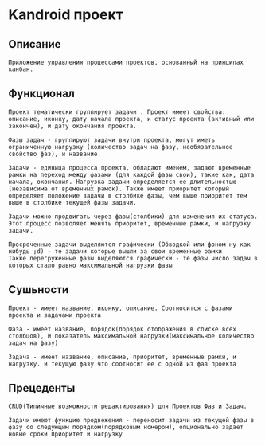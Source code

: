 # Kandroid проект

## Описание

    Приложение управления процессами проектов, основанный на принципах канбан.

## Функционал

    Проект тематически группирует задачи . Проект имеет свойства: описание, иконку, дату начала проекта, и статус проекта (активный или закончен), и дату окончания проекта.

    Фазы задач - группируют задачи внутри проекта, могут иметь ограниченную нагрузку (количество задач на фазу, необязательное свойство фаз), и название. 

    Задачи - единица процесса проекта, обладают именем, задают временные рамки на переход между фазами (для каждой фазы свои), такие как, дата начала, окончания. Нагрузка задачи определяется ее длительностью (независима от временных рамок). Также имеет приоритет который определяет положение задачи в столбике фазы, чем выше приоритет тем выше в столбике текущей фазы задачи.

    Задачи можно продвигать через фазы(столбики) для изменения их статуса. Этот процесс позволяет менять приоритет, временные рамки, и нагрузку задачи.

    Просроченные задачи выделяются графически (Обводкой или фоном ну как нибудь ;d) - те задачи которые вышли за свои временные рамки
    Также перегруженные фазы выделяются графически - те фазы число задач в которых стало равно максимальной нагрузки фазы

## Сушьности

    Проект - имеет название, иконку, описание. Соотносится с фазами проекта и задачами проекта

    Фаза - имеет название, порядок(порядок отображения в списке всех столбцов), и показатель максимальной нагрузки(максимальное количество задач на фазу)

    Задача - имеет название, описание, приоритет, временные рамки, и нагрузку. и текущую фазу что соотносит ее с одной из фаз проекта

## Прецеденты

    CRUD(Типичные возможности редактирования) для Проектов Фаз и Задач.

    Задачи имеют функцию продвежения - переносит задачи из текущей фазы в фазу со следующим порядком(порядковым номером), опционально задает новые сроки приоритет и нагрузку
